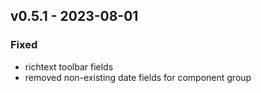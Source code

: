 ## v0.5.1 - 2023-08-01
### Fixed
* richtext toolbar fields
* removed non-existing date fields for component group
